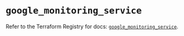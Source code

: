 # `google_monitoring_service`

Refer to the Terraform Registry for docs: [`google_monitoring_service`](https://registry.terraform.io/providers/hashicorp/google-beta/6.35.0/docs/resources/google_monitoring_service).
